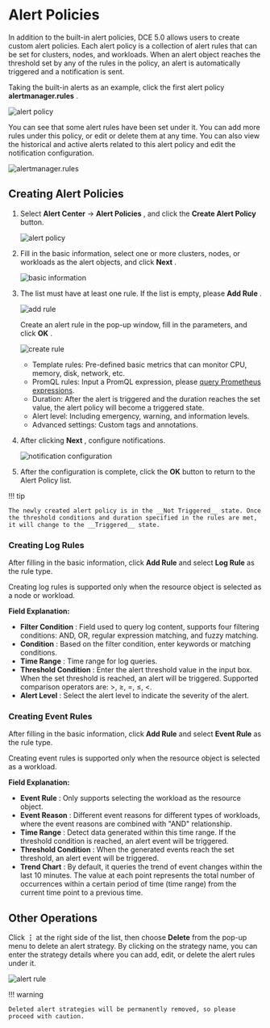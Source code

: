# Alert Policies

In addition to the built-in alert policies, DCE 5.0 allows users to create custom alert policies. Each alert policy is a collection of alert rules that can be set for clusters, nodes, and workloads. When an alert object reaches the threshold set by any of the rules in the policy, an alert is automatically triggered and a notification is sent.

Taking the built-in alerts as an example, click the first alert policy __alertmanager.rules__ .

![alert policy](https://docs.daocloud.io/daocloud-docs-images/docs/en/docs/insight/images/alert-policy01.png)

You can see that some alert rules have been set under it. You can add more rules under this policy, or edit or delete them at any time. You can also view the historical and active alerts related to this alert policy and edit the notification configuration.

![alertmanager.rules](https://docs.daocloud.io/daocloud-docs-images/docs/en/docs/insight/images/alert-policy02.png)

## Creating Alert Policies

1. Select __Alert Center__ -> __Alert Policies__ , and click the __Create Alert Policy__ button.

    ![alert policy](https://docs.daocloud.io/daocloud-docs-images/docs/en/docs/insight/images/alert-policy01.png)

2. Fill in the basic information, select one or more clusters, nodes, or workloads as the alert objects, and click __Next__ .

    ![basic information](https://docs.daocloud.io/daocloud-docs-images/docs/en/docs/insight/images/alert-policy03.png)

3. The list must have at least one rule. If the list is empty, please __Add Rule__ .

    ![add rule](https://docs.daocloud.io/daocloud-docs-images/docs/en/docs/insight/images/alert-policy04.png)

    Create an alert rule in the pop-up window, fill in the parameters, and click __OK__ .

    ![create rule](https://docs.daocloud.io/daocloud-docs-images/docs/en/docs/insight/images/alert-policy05.png)

    - Template rules: Pre-defined basic metrics that can monitor CPU, memory, disk, network, etc.
    - PromQL rules: Input a PromQL expression, please [query Prometheus expressions](https://prometheus.io/docs/prometheus/latest/querying/basics/).
    - Duration: After the alert is triggered and the duration reaches the set value, the alert policy will become a triggered state.
    - Alert level: Including emergency, warning, and information levels.
    - Advanced settings: Custom tags and annotations.

4. After clicking __Next__ , configure notifications.

    ![notification configuration](https://docs.daocloud.io/daocloud-docs-images/docs/en/docs/insight/images/alert-policy06.png)

5. After the configuration is complete, click the __OK__ button to return to the Alert Policy list.

!!! tip

    The newly created alert policy is in the __Not Triggered__ state. Once the threshold conditions and duration specified in the rules are met, it will change to the __Triggered__ state.

### Creating Log Rules

After filling in the basic information, click __Add Rule__ and select __Log Rule__ as the rule type.

Creating log rules is supported only when the resource object is selected as a node or workload.


**Field Explanation:**

- __Filter Condition__ : Field used to query log content, supports four filtering conditions: AND, OR, regular expression matching, and fuzzy matching.
- __Condition__ : Based on the filter condition, enter keywords or matching conditions.
- __Time Range__ : Time range for log queries.
- __Threshold Condition__ : Enter the alert threshold value in the input box. When the set threshold is reached, an alert will be triggered. Supported comparison operators are: >, ≥, =, ≤, <.
- __Alert Level__ : Select the alert level to indicate the severity of the alert.

### Creating Event Rules

After filling in the basic information, click __Add Rule__ and select __Event Rule__ as the rule type.

Creating event rules is supported only when the resource object is selected as a workload.

**Field Explanation:**

- __Event Rule__ : Only supports selecting the workload as the resource object.
- __Event Reason__ : Different event reasons for different types of workloads, where the event reasons are combined with "AND" relationship.
- __Time Range__ : Detect data generated within this time range. If the threshold condition is reached, an alert event will be triggered.
- __Threshold Condition__ : When the generated events reach the set threshold, an alert event will be triggered.
- __Trend Chart__ : By default, it queries the trend of event changes within the last 10 minutes. The value at each point represents the total number of occurrences within a certain period of time (time range) from the current time point to a previous time.

## Other Operations

Click __⋮__ at the right side of the list, then choose __Delete__ from the pop-up menu to delete an alert strategy. By clicking on the strategy name, you can enter the strategy details where you can add, edit, or delete the alert rules under it.

![alert rule](https://docs.daocloud.io/daocloud-docs-images/docs/en/docs/insight/images/alert-policy07.png)

!!! warning

    Deleted alert strategies will be permanently removed, so please proceed with caution.
